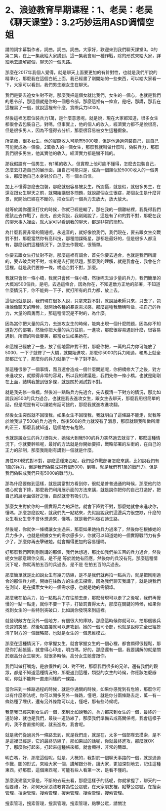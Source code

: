 # 2、浪迹教育早期课程：1、老吴：老吴《聊天课堂》：3.2巧妙运用ASD调情空姐

請問詞字幕製作者，詞曲，詞曲，詞曲，大家好，歡迎來到我們聊天課堂3。0的第二集，在上一集我給大家講到，這一集我會用一種作戰，除的形式來給大家，詳細地去講解那個，聊天的一個思路。

那麼在2017年我個人覺得，就是聊天上面要更加的有針對性，也就是我們所說的精準化，那麼我在這個白紙上面，我已經畫了剛開始的一些東西，可以給大家看一下，大家可以看到，我們男生跟女生在聊天。

我們是要去追女生對不對，那麼我把這個女就比我們，女生的一個心，也就是我們的思令部，那這個就是你的一個思令部，那麼這裡有一條盒，是吧，那講，那我在這裡寫了一個，就說這裡有什麼，實際兵力5000。

然後這裡怎麼位裝兵力1萬，是什麼意思呢，就是說，現在大家都知道，很多女生都很會去包裝自己，對嗎，但事實上，他的個人的收入，經濟實力都不是說很高，但是很多男人，因為不懂得去分析，那麼很容易被女生這種假象。

所蒙蔽，很多女生，他的實際收入可能有5000塊，但是他通過包裝自己，讓自己可能就成為一個像，2萬收入的一個女生，那麼我就叫做什麼叫，偽裝兵力，那麼我們很多男生，他其實他的收入，經濟實力都是蠻不錯的。

那我假設有一個男生，有1萬的收入，但實際上他可能不懂得，怎麼去包裝自己，怎麼去打造自己的展示面，讓自己可能只是，成為一個類似於5000收入的一個男生，那麼他自己本身對於自己，有一個本自信。

加上不懂得怎麼去包裝，那麼就很容易被女生，所震懾，就是假，就很多男生，在還沒跟女生聊天之前，就開始講很多問題，就說那個女生很症，那個女生是什麼背景，就開始已經在不斷的，把女生的一個兵力去放大，放大放大。

就等於說你還沒打仗的時候，你就已經是輸了，那在我的一個離結裡，我覺得我們應該走去作戰了，首先，首先假設，我剛剛說了，這是有了和的對不對，那麼在我的聊天事入裡面，就大家可以看到我的聊天，都是非常的簡短。

為什麼我要非常的簡短呢，永遠音的，就好像說我們，我們現在，要去跟女生交戰對不對，那麼當然你有高科技，那種間諜衛星，那都是最好的，但是很多人都沒有，那麼我們這種情況下，怎麼去作戰呢，很簡單。

你要去跟女生打仗對不對，那麼這裡有調合，首先你要去過合，也就是我們所謂的，要去破兵對不對，或者是去打開話題，那麼我的理解，就是我會在，我會在合這裡，就是我們要修一條，橋過合對不對，那麼。

我就只會修一條小橋，我就只會修一條小橋，然後呢去派少量的兵力，我們簡單的大概派500個兵，是吧，去過這條合，因為你在，不知道敵方正地的部署，不知道什麼情況下，你不能夠一下子，就打所有的兵力都，放上去。

這個也就是說，我們現在很多人說，只拿來對不對，就說話老師只來，只去了，包括說像聊天的時候，就開始各種的暴露需求感，那麼這種我簡稱叫做，把自己的兵力，大量的風勇而上，那這種情況是不對的，為什麼。

因為當你把大量的兵力，去進攻女生的時候，能夠出現一個什麼問題，因為你不知道對方的部署，然後你把大量的兵力往前，一進攻，那麼很容易遇到什麼，很容易遇到，所謂的叫做麥芙，那當女生如果她在。

和這裡已經放了一些，放了個地雷陣對不對，那麼你把，一萬的兵力你可能放了5000，一下子就修了一大橋，就開始進攻，那麼你5000的兵力剛過，和馬上就全部都正忙了，那麼你的兵力就損了一半了對不對。

那這種很慘了一個事情，而且還會造成一個什麼問題呢，你把橋修大了之後，對方來進攻女，就顯得非常的容易，所以我的建議是，我們先修一條小橋，也就是剛剛在上面，結構我搶到很多條，就是關於測試對不對。

就是我先修一條橋，然後派一點點兵力先過合，先去摸清一下對方的情況，那比如說我派500的兵力過合，也就是我去進攻女生，跟女生去聊天，那麼我用很簡單的話，但是呢是有可以讓她有話可接的，那麼我就進攻進攻翻。

然後女生突然就不回復我，如果女生不回復我，我就明白了這條路不能走，就我等於說我派了500的兵力過合，然後500的兵力就沒有了消息，那麼就鎖我叫做所謂的正王，那麼我就知道，這個地方有危險。

也就是說女生的兵力很強大，她強大到我500的兵力突然過去就沒了，那麼這種情況下，你就要幹嘛呢，最好的方法就是你開始要把，戰略部署的左衝的，在自己的正力的部制，那麼我剛剛有講到一個就是什麼。

男性ISD模式對不對，那麼這種東西呢，我們從作戰部署怎麼來講，比如說我們有1萬的兵力，但是我們偽裝成只有個5000，到嗎，就是我們有1萬的戰鬥力，但是我們偽裝成我們只有5000的戰鬥力。

那為什麼要做到這樣，就是說當對方看到你，很就是普普通通的時候，那麼他的防備心就會下降，那麼我們利用展示面的方法來講，就是說你把你的自己打造好，把自己的展示面做好之後，自然就會有吸引力。

那麼女生對於你的一個實際兵力的評估，就會下降對不對，那麼她就會來進攻你，懂嗎，那麼怎麼說呢，就我們先一點點來，先假設說我們這邊兵力很空缺，什麼的女生看女生會不會休想過來，懂嗎，就是我們叫做右迪生路。

然後呢，你就休一條橋讓女生過來，那麼如果她拍兵力過來了，然後你在根據她的兵力多少，也就是根據女生的需求感多少，你就可以知道她的一個實際戰鬥力有多少了，那麼你再去擊破她，就會顯得更加的容易懂嗎。

好那麼我們回到剛剛講的那個，我們休想過，那比如我們拍五百的兵力過合，然後呢女生願意跟你交風，是不是 等於說她有回應，然後你的兵沒有死，那麼這種情況下呢，你就再拍五百的兵過去，是不是 在拍五百的兵過去。

那麼簡單就是比如說女生有幾刀防線，是不是我們就再拍一點兵力，就是把剛剛過合的那個兵力呢，開始在往敵方的生處去探索，因為我們聊天我講了，就是說我們在測試，是在摸索女生的一個需求感，也就是她的需領埠。

那麼我在拍兵力，拍一點點兵力在往前去走，那麼發現可以走了之後呢，我們再慢慢的一點一點走，就你不要一下子，打破罰賣得太大，那麼在關鍵的時候，如果你找到女生的一些特別突破口，比如說你發現來到這裡。

就發現敵方在另外一個地方，有個很大的庫缺，那麼這時候你就可以，拍那個級兵快速的突破，然後呢直接就可以進攻到，她的一個司令部，也就是說你完全已經摸清了對方的一個戰略部，也就是女生的一個思維模式。

那麼在這種情況下，你掌握女生，就會掌握女生的一個心裡，都會顯得很輕鬆，那麼你打起帳篮，就會得心印走，明白嗎，好的，那麼還有一個，我要講解的就是關於跟高分女生聊天，就很多時候，高分女生她會跟你。

我們叫做打嘴炮，是放假性的IOI，對不對，那麼我們很多的兄弟，還有我們的觀眾，都是不知道這種情況的，那麼遇到這種，類型的女生的時候，你應該怎麼辦呢，你就不能夠一直走同樣的一條路。

當你來到一條路過程的時候，就是你通關的時候，如果你感覺到有危險，那麼你可以有什麼辦法呢，你可以開多另外一條路，懂吧，就是你分兩條路去走，萬一有一條路種了埋伏，還有另外條路可以走，懂吧，那有些時候呢。

我當我已經來到女生的一個，來到比如說我的，兵力都來到女生的一個，最終的一道防線，就也是我們，最後一道防線了，那麼我們準備去成高關係呢，我會這樣子的，我不會直接的就，就去進攻，我會呢。

就是我們從過另外一條路去到，就是我們走，就是在，太多一個部隊去摸索，是不是這裡已經是，它的最終防線了，那如果試的話呢，你就最終進攻，那麼就OK了，那麼你打起來，打起來這種帳來都，就會顯得，非常的簡單。

明白嗎，好，那麼這個呢，就是，大概的，我對於一個聊天事路的一個，就是通過作戰，圖的形式，來給大家一個，講解跟分析，讓大家，更加深刻地去，記住這種東西，好那麼，這個東西呢，可能有些人看第一次，是看不懂的。

那麼我建議大家是，不斷的去玩去看，那麼這樣子的話呢，你就掌握了，聊天的一個要禮，好，如何天家浪漆教育為性公眾號，在天家朋友裡，點擊公眾號，在搜索管理，搜索管理，搜索管理，搜索管理，搜索管理，搜索管理。

搜索管理，搜索管理，搜索管理，搜索管理，點擊公眾，請關注